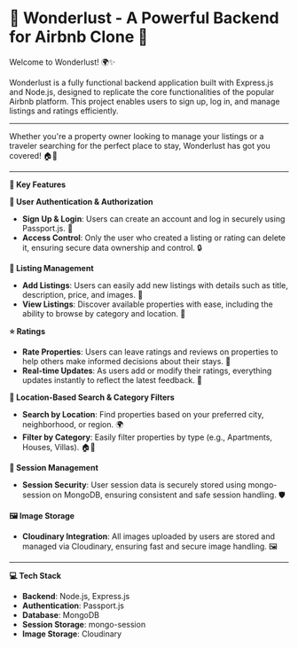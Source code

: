 # 🌟 Wonderlust - A Powerful Backend for Airbnb Clone 🌟

Welcome to Wonderlust! 🌍✨

Wonderlust is a fully functional backend application built with Express.js and Node.js, designed to replicate the core functionalities of the popular Airbnb platform. This project enables users to sign up, log in, and manage listings and ratings efficiently.

---

Whether you're a property owner looking to manage your listings or a traveler searching for the perfect place to stay, Wonderlust has got you covered! 🏠🔑

---

**🚀 Key Features**

**🔐 User Authentication & Authorization**
- **Sign Up & Login**: Users can create an account and log in securely using Passport.js. 💬
- **Access Control**: Only the user who created a listing or rating can delete it, ensuring secure data ownership and control. 🔒

**🏡 Listing Management**
- **Add Listings**: Users can easily add new listings with details such as title, description, price, and images. 📸
- **View Listings**: Discover available properties with ease, including the ability to browse by category and location. 🧳

**⭐ Ratings**
- **Rate Properties**: Users can leave ratings and reviews on properties to help others make informed decisions about their stays. 📝
- **Real-time Updates**: As users add or modify their ratings, everything updates instantly to reflect the latest feedback. 🔄

**📍 Location-Based Search & Category Filters**
- **Search by Location**: Find properties based on your preferred city, neighborhood, or region. 🌍
- **Filter by Category**: Easily filter properties by type (e.g., Apartments, Houses, Villas). 🏠🏢

**💾 Session Management**
- **Session Security**: User session data is securely stored using mongo-session on MongoDB, ensuring consistent and safe session handling. 🛡️

**🖼️ Image Storage**
- **Cloudinary Integration**: All images uploaded by users are stored and managed via Cloudinary, ensuring fast and secure image handling. 🖼️

---

**💻 Tech Stack**
- **Backend**: Node.js, Express.js
- **Authentication**: Passport.js
- **Database**: MongoDB
- **Session Storage**: mongo-session
- **Image Storage**: Cloudinary
